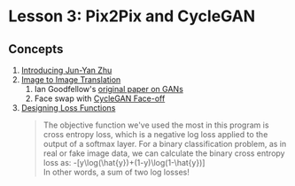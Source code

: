 # Lesson 3: Pix2Pix and CycleGAN

## Concepts

1. [Introducing Jun-Yan Zhu](https://www.youtube.com/watch?time_continue=3&v=l8sCN1rMt6E)
1. [Image to Image Translation](https://www.youtube.com/watch?time_continue=2&v=f-WnvKQd10k)
	1. Ian Goodfellow's [original paper on GANs](http://papers.nips.cc/paper/5423-generative-adversarial-nets.pdf)
	1. Face swap with [CycleGAN Face-off](https://arxiv.org/pdf/1712.03451.pdf)
1. [Designing Loss Functions](https://www.youtube.com/watch?time_continue=4&v=YL1kKWHr7Gc)
	> The objective function we've used the most in this program is cross entropy loss, which is a negative log loss applied to the output of a softmax layer. For a binary classification problem, as in real or fake image data, we can calculate the binary cross entropy loss as:
	-[y\log(\hat{y})+(1-y)\log(1-\hat{y})]	
	In other words, a sum of two log losses!